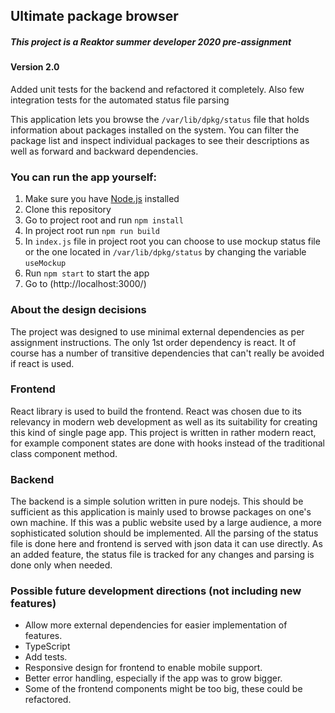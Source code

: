 ## Ultimate package browser

##### *This project is a Reaktor summer developer 2020 pre-assignment*

#### Version 2.0
Added unit tests for the backend and refactored it completely. Also few integration tests for the automated status file parsing 


This application lets you browse the `/var/lib/dpkg/status` file that holds information about packages installed on the system.
You can filter the package list and inspect individual packages to see their descriptions as well as forward and
backward dependencies.  

### You can run the app yourself:

1. Make sure you have [Node.js](https://nodejs.org/en/) installed
2. Clone this repository
3. Go to project root and run `npm install`
4. In project root run `npm run build`
5. In `index.js` file in project root you can choose to use mockup status file or the one located in `/var/lib/dpkg/status` by changing the variable `useMockup`
6. Run `npm start` to start the app 
7. Go to (http://localhost:3000/)

### About the design decisions 

The project was designed to use minimal external dependencies as per assignment instructions. 
The only 1st order dependency is react. It of course has a number of transitive dependencies that can't really be avoided if react is used.

### Frontend

React library is used to build the frontend. 
React was chosen due to its relevancy in modern web development as well as its suitability for creating this kind of single page app. 
This project is written in rather modern react, for example component states are done with hooks instead of the traditional class component method. 

### Backend

The backend is a simple solution written in pure nodejs.
This should be sufficient as this application is mainly used to browse packages on one's own machine. 
If this was a public website used by a large audience, a more sophisticated solution should be implemented. 
All the parsing of the status file is done here and frontend is served with json data it can use directly. 
As an added feature, the status file is tracked for any changes and parsing is done only when needed.

### Possible future development directions (not including new features)

* Allow more external dependencies for easier implementation of features.
* TypeScript
* Add tests. 
* Responsive design for frontend to enable mobile support.
* Better error handling, especially if the app was to grow bigger.
* Some of the frontend components might be too big, these could be refactored.
